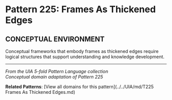 # Pattern 225: Frames As Thickened Edges

## CONCEPTUAL ENVIRONMENT

Conceptual frameworks that embody frames as thickened edges require logical structures that support understanding and knowledge development.

---

*From the UIA 5-fold Pattern Language collection*  
*Conceptual domain adaptation of Pattern 225*

**Related Patterns**: [View all domains for this pattern](../../UIA/md/T225 Frames As Thickened Edges.md)